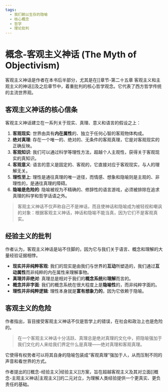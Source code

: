 ```yaml
---
tags:
  - 我们赖以生存的隐喻
  - 核心概念
  - 哲学
  - 理论批判
---
```


# 概念-客观主义神话 (The Myth of Objectivism)

客观主义神话是作者在本书后半部分，尤其是在[[章节-第二十五章 客观主义和主观主义的神话]]及之后章节中，着重批判的核心哲学观念。它代表了西方哲学传统的主流世界观。

## 客观主义神话的核心信条

客观主义神话建立在一系列关于现实、真理、意义和语言的假设之上：

1.  **客观现实**: 世界由具有**内在属性**的、独立于任何心智的客观物体构成。
2.  **绝对真理**: 存在一个唯一的、绝对的、无条件的客观真理，它是对客观现实的正确反映。
3.  **客观知识**: 我们可以通过科学等理性方法，超越个人主观性，获得关于客观现实的真知识。
4.  **客观意义**: 语言的意义是固定的、客观的，它直接对应于客观现实，与人的理解无关。
5.  **理性至上**: 理性是通往真理的唯一途径，而情感、想象和隐喻则是主观的、非理性的，是通往真理的障碍。
6.  **隐喻是危险的**: 隐喻被视为不精确的、修辞性的语言游戏，必须被排除在追求真理的科学和哲学话语之外。

> 客观主义神话不仅声称自己不是神话，而且使神话和隐喻成为被轻视和嘲讽的对象：根据客观主义神话，神话和隐喻不能当真，因为它们不是客观真实。

## 经验主义的批判

作者认为，客观主义神话是站不住脚的，因为它与我们关于语言、概念和理解的大量经验证据相悖。

-   **现实并非纯粹客观**: 我们的现实是由我们与世界的**互动**所塑造的，我们通过**互动属性**而非纯粹的内在属性来理解事物。
-   **真理并非绝对**: 真理总是相对于我们的**概念系统**和**理解**而言的。
-   **概念并非字面**: 我们的概念系统在很大程度上是**隐喻性**的，而非纯粹字面的。
-   **理性并非纯粹逻辑**: 理性本身就是**富有想象力的**，因为它依赖于隐喻。

## 客观主义的危险

作者指出，盲目接受客观主义神话不仅是哲学上的错误，在社会和政治上也是危险的。

> 在一个客观主义神话十分活跃、真理总是绝对真理的文化中，把隐喻强加于我们文化的人来给我们界定什么是真理——绝对真理和客观真理。

它使得有权势者可以将其自身的隐喻包装成“客观真理”强加于人，从而压制不同的声音和看世界的方式。

作者提出的[[概念-经验主义|经验主义]]方案，旨在超越客观主义及其对立面[[概念-主观主义神话|主观主义]]的二元对立，为理解人类经验提供一个更真实、更负责任的基础。